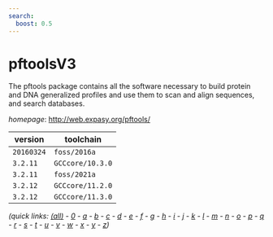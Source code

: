 ```yaml
---
search:
  boost: 0.5
---
```

# pftoolsV3

The pftools package contains all the software necessary to build protein and DNA generalized profiles and use  them to scan and align sequences, and search databases.

*homepage*: <http://web.expasy.org/pftools/>

version | toolchain
--------|----------
``20160324`` | ``foss/2016a``
``3.2.11`` | ``GCCcore/10.3.0``
``3.2.11`` | ``foss/2021a``
``3.2.12`` | ``GCCcore/11.2.0``
``3.2.12`` | ``GCCcore/11.3.0``


*(quick links: [(all)](../index.md) - [0](../0/index.md) - [a](../a/index.md) - [b](../b/index.md) - [c](../c/index.md) - [d](../d/index.md) - [e](../e/index.md) - [f](../f/index.md) - [g](../g/index.md) - [h](../h/index.md) - [i](../i/index.md) - [j](../j/index.md) - [k](../k/index.md) - [l](../l/index.md) - [m](../m/index.md) - [n](../n/index.md) - [o](../o/index.md) - [p](../p/index.md) - [q](../q/index.md) - [r](../r/index.md) - [s](../s/index.md) - [t](../t/index.md) - [u](../u/index.md) - [v](../v/index.md) - [w](../w/index.md) - [x](../x/index.md) - [y](../y/index.md) - [z](../z/index.md))*

